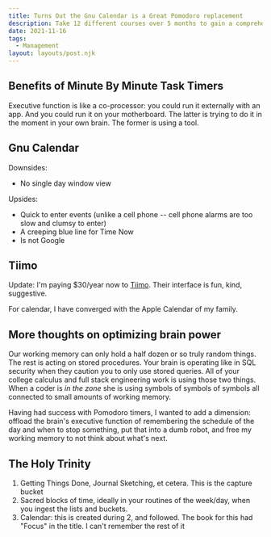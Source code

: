 ```yaml
---
title: Turns Out the Gnu Calendar is a Great Pomodoro replacement
description: Take 12 different courses over 5 months to gain a comprehensive understanding of Drupal
date: 2021-11-16
tags:
  - Management
layout: layouts/post.njk
---
```


## Benefits of Minute By Minute Task Timers

Executive function is like a co-processor: you could run it externally with an app. And you could run it on your motherboard. The latter is trying to do it in the moment in your own brain. The former is using a tool. 


## Gnu Calendar

Downsides:  
* No single day window view  

Upsides:  
* Quick to enter events (unlike a cell phone -- cell phone alarms are too slow and clumsy to enter)  
* A creeping blue line for Time Now
* Is not Google

## Tiimo

Update: I'm paying $30/year now to [Tiimo](https://www.tiimoapp.com/tiimo-for-work). Their interface is fun, kind, suggestive.
  
For calendar, I have converged with the Apple Calendar of my family.


## More thoughts on optimizing brain power  


Our working memory can only hold a half dozen or so truly random things. The rest is acting on stored procedures. Your brain is operating like in SQL security when they caution you to only use stored queries.  All of your college calculus and full stack engineering work is using those two things. When a coder is *in the zone* she is using symbols of symbols of symbols all connected to small amounts of working memory.  
   
Having had success with Pomodoro timers, I wanted to add a dimension: offload the brain's executive function of remembering the schedule of the day and when to stop something, put that into a dumb robot, and free my working memory to not think about what's next.

## The Holy Trinity

1. Getting Things Done, Journal Sketching, et cetera. This is the capture bucket
2. Sacred blocks of time, ideally in your routines of the week/day, when you ingest the lists and buckets.
3. Calendar: this is created during 2, and followed.  The book for this had "Focus" in the title. I can't remember the rest of it